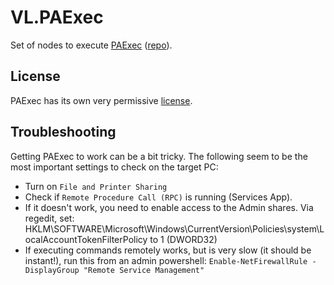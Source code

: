 # VL.PAExec
Set of nodes to execute [PAExec](https://www.poweradmin.com/paexec/) ([repo](https://github.com/poweradminllc/PAExec)).

## License
PAExec has its own very permissive [license](https://www.poweradmin.com/paexec/paexec_eula.txt).

## Troubleshooting
Getting PAExec to work can be a bit tricky. The following seem to be the most important settings to check on the target PC:

* Turn on `File and Printer Sharing`
* Check if `Remote Procedure Call (RPC)` is running (Services App).
* If it doesn't work, you need to enable access to the Admin shares. Via regedit, set: HKLM\SOFTWARE\Microsoft\Windows\CurrentVersion\Policies\system\LocalAccountTokenFilterPolicy to 1 (DWORD32)
* If executing commands remotely works, but is very slow (it should be instant!), run this from an admin powershell: `Enable-NetFirewallRule -DisplayGroup "Remote Service Management"`
